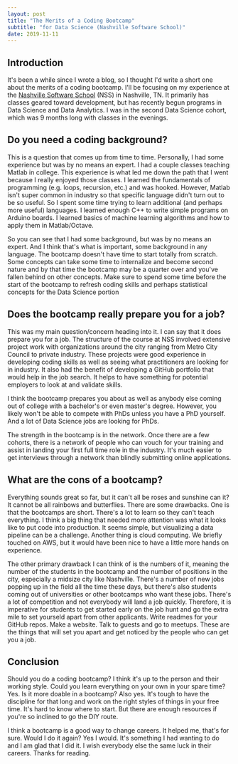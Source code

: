 ```yaml
---
layout: post
title: "The Merits of a Coding Bootcamp"
subtitle: "for Data Science (Nashville Software School)"
date: 2019-11-11
---
```


## Introduction

It's been a while since I wrote a blog, so I thought I'd write a short one about the merits of a coding bootcamp. I'll be focusing on my experience at the [Nashville Software School](http://nashvillesoftwareschool.com/) (NSS) in Nashville, TN. It primarily has classes geared toward development, but has recently begun programs in Data Science and Data Analytics. I was in the second Data Science cohort, which was 9 months long with classes in the evenings.

## Do you need a coding background?

This is a question that comes up from time to time. Personally, I had some experience but was by no means an expert. I had a couple classes teaching Matlab in college. This experience is what led me down the path that I went because I really enjoyed those classes. I learned the fundamentals of programming (e.g. loops, recursion, etc.) and was hooked. However, Matlab isn't super common in industry so that specific language didn't turn out to be so useful. So I spent some time trying to learn additional (and perhaps more useful) languages. I learned enough C++ to write simple programs on Arduino boards. I learned basics of machine learning algorithms and how to apply them in Matlab/Octave. 

So you can see that I had some background, but was by no means an expert. And I think that's what is important, some background in any language. The bootcamp doesn't have time to start totally from scratch. Some concepts can take some time to internalize and become second nature and by that time the bootcamp may be a quarter over and you've fallen behind on other concepts. Make sure to spend some time before the start of the bootcamp to refresh coding skills and perhaps statistical concepts for the Data Science portion

## Does the bootcamp really prepare you for a job?

This was my main question/concern heading into it. I can say that it does prepare you for a job. The structure of the course at NSS involved extensive project work with organizations around the city ranging from Metro City Council to private industry. These projects were good experience in developing coding skills as well as seeing what practitioners are looking for in industry. It also had the benefit of developing a GitHub portfolio that would help in the job search. It helps to have something for potential employers to look at and validate skills.

I think the bootcamp prepares you about as well as anybody else coming out of college with a bachelor's or even master's degree. However, you likely won't be able to compete with PhDs unless you have a PhD yourself. And a lot of Data Science jobs are looking for PhDs.

The strength in the bootcamp is in the network. Once there are a few cohorts, there is a network of people who can vouch for your training and assist in landing your first full time role in the industry. It's much easier to get interviews through a network than blindly submitting online applications.

## What are the cons of a bootcamp?

Everything sounds great so far, but it can't all be roses and sunshine can it? It cannot be all rainbows and butterflies. There are some drawbacks. One is that the bootcamps are short. There's a lot to learn so they can't teach everything. I think a big thing that needed more attention was what it looks like to put code into production. It seems simple, but visualizing a data pipeline can be a challenge. Another thing is cloud computing. We briefly touched on AWS, but it would have been nice to have a little more hands on experience.

The other primary drawback I can think of is the numbers of it, meaning the number of the students in the bootcamp and the number of positions in the city, especially a midsize city like Nashville. There's a number of new jobs popping up in the field all the time these days, but there's also students coming out of universities or other bootcamps who want these jobs. There's a lot of competition and not everybody will land a job quickly. Therefore, it is imperative for students to get started early on the job hunt and go the extra mile to set yourseld apart from other applicants. Write readmes for your GitHub repos. Make a website. Talk to guests and go to meetups. These are the things that will set you apart and get noticed by the people who can get you a job.

## Conclusion

Should you do a coding bootcamp? I think it's up to the person and their working style. Could you learn everything on your own in your spare time? Yes. Is it more doable in a bootcamp? Also yes. It's tough to have the discipline for that long and work on the right styles of things in your free time. It's hard to know where to start. But there are enough resources if you're so inclined to go the DIY route.

I think a bootcamp is a good way to change careers. It helped me, that's for sure. Would I do it again? Yes I would. It's something I had wanting to do and I am glad that I did it. I wish everybody else the same luck in their careers. Thanks for reading.
